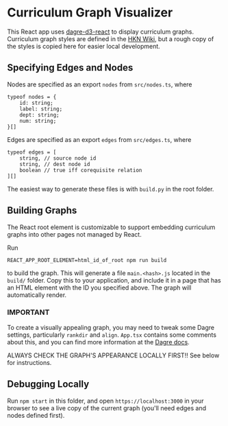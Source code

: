 # Curriculum Graph Visualizer

This React app uses [dagre-d3-react](https://github.com/justin-coberly/dagre-d3-react) to display curriculum graphs. Curriculum graph styles are defined in the [HKN Wiki](https://github.com/hkn-alpha/wiki), but a rough copy of the styles is copied here for easier local development.

## Specifying Edges and Nodes

Nodes are specified as an export `nodes` from `src/nodes.ts`, where

```
typeof nodes = {
    id: string;
    label: string;
    dept: string;
    num: string;
}[]
```

Edges are specified as an export `edges` from `src/edges.ts`, where

```
typeof edges = [
    string, // source node id
    string, // dest node id
    boolean // true iff corequisite relation
][]
```

The easiest way to generate these files is with `build.py` in the root folder.

## Building Graphs

The React root element is customizable to support embedding curriculum graphs into other pages not managed by React.

Run

```
REACT_APP_ROOT_ELEMENT=html_id_of_root npm run build
```

to build the graph. This will generate a file `main.<hash>.js` located in the `build/` folder. Copy this to your application, and include it in a page that has an HTML element with the ID you specified above. The graph will automatically render.

### IMPORTANT

To create a visually appealing graph, you may need to tweak some Dagre settings, particularly `rankdir` and `align`. `App.tsx` contains some comments about this, and you
can find more information at the [Dagre docs](https://github.com/dagrejs/dagre/wiki#configuring-the-layout).

ALWAYS CHECK THE GRAPH'S APPEARANCE LOCALLY FIRST!! See below for instructions.

## Debugging Locally

Run `npm start` in this folder, and open `https://localhost:3000` in your browser to see a live copy of the current graph (you'll need edges and nodes defined first).
